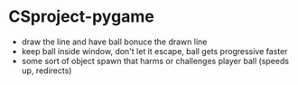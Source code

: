 # CSproject-pygame
 - draw the line and have ball bonuce the drawn line
 - keep ball inside window, don't let it escape, ball gets progressive faster
 - some sort of object spawn that harms or challenges player ball (speeds up, redirects)
